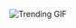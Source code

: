 ![Trending GIF](https://media0.giphy.com/media/v1.Y2lkPThiYjIxNzcybm92Ym1kNDR4cnI5cHB5NjRzYWdicjFjcnNnZGI3Z3czcHp5a3VpZiZlcD12MV9naWZzX3NlYXJjaCZjdD1n/CTX0ivSQbI78A/giphy.gif)
